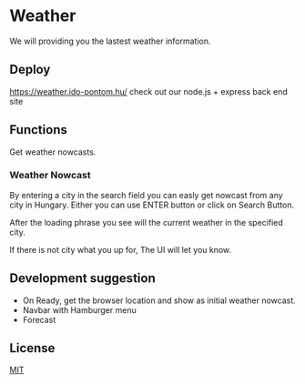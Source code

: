 # Weather

We will providing you the lastest weather information.

## Deploy

https://weather.ido-pontom.hu/ check out our node.js + express back end site

## Functions

Get weather nowcasts.

### Weather Nowcast

By entering a city in the search field you can easly get nowcast from any city in Hungary.
Either you can use ENTER button or click on Search Button.

After the loading phrase you see will the current weather in the specified city.

If there is not city what you up for, The UI will let you know.

## Development suggestion

- On Ready, get the browser location and show as initial weather nowcast.
- Navbar with Hamburger menu
- Forecast

## License

[MIT](https://choosealicense.com/licenses/mit/)
